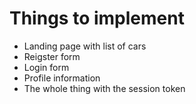 # Things to implement
- Landing page with list of cars
- Reigster form
- Login form
- Profile information
- The whole thing with the session token